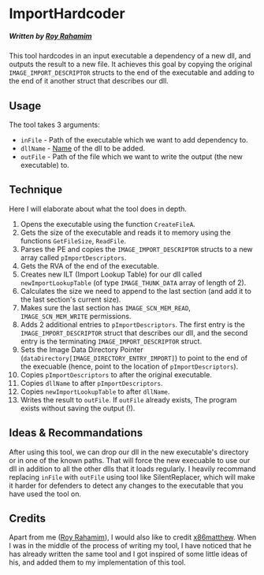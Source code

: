 
# ImportHardcoder
##### Written by [Roy Rahamim](https://twitter.com/RBoomboom12312)
This tool hardcodes in an input executable a dependency of a new dll, and outputs the result to a new file.
It achieves this goal by copying the original ```IMAGE_IMPORT_DESCRIPTOR``` structs to the end of the executable and adding to the end of it another struct that describes our dll.

## Usage
The tool takes 3 arguments:
* ```inFile``` - Path of the executable which we want to add dependency to.
* ```dllName``` - <ins>Name</ins> of the dll to be added.
* ```outFile``` - Path of the file which we want to write the output (the new executable) to.

## Technique
Here I will elaborate about what the tool does in depth.
1. Opens the executable using the function ```CreateFileA```.
2. Gets the size of the executable and reads it to memory using the functions ```GetFileSize```, ```ReadFile```.
3. Parses the PE and copies the ```IMAGE_IMPORT_DESCRIPTOR``` structs to a new array called ```pImportDescriptors```.
4. Gets the RVA of the end of the executable.
5. Creates new ILT (Import Lookup Table) for our dll called ```newImportLookupTable``` (of type ```IMAGE_THUNK_DATA``` array of length of 2).
6. Calculates the size we need to append to the last section (and add it to the last section's current size).
7. Makes sure the last section has ```IMAGE_SCN_MEM_READ```, ```IMAGE_SCN_MEM_WRITE``` permissions.
8. Adds 2 additional entries to ```pImportDescriptors```. The first entry is the ```IMAGE_IMPORT_DESCRIPTOR``` struct that describes our dll, and the second entry is the terminating ```IMAGE_IMPORT_DESCRIPTOR``` struct.
9. Sets the Image Data Directory Pointer (```dataDirectory[IMAGE_DIRECTORY_ENTRY_IMPORT]```) to point to the end of the execuable (hence, point to the location of ```pImportDescriptors```).
10. Copies ```pImportDescriptors``` to after the original executable.
11. Copies ```dllName``` to after ```pImportDescriptors```.
12. Copies ```newImportLookupTable``` to after ```dllName```.
13. Writes the result to ```outFile```. If ```outFile``` already exists, The program exists without saving the output (!).

## Ideas & Recommandations
After using this tool, we can drop our dll in the new executable's directory or in one of the known paths. That will force the new execuable to use our dll in addition to all the other dlls that it loads regularly.
I heavily recommand replacing ```inFile``` with ```outFile``` using tool like SilentReplacer, which will make it harder for defenders to detect any changes to the executable that you have used the tool on.


## Credits
Apart from me ([Roy Rahamim](https://twitter.com/RBoomboom12312)), I would also like to credit [x86matthew](https://twitter.com/x86matthew).
When I was in the middle of the process of writing my tool, I have noticed that he has already written the same tool and I got inspired of some little ideas of his, and added them to my implementation of this tool.
